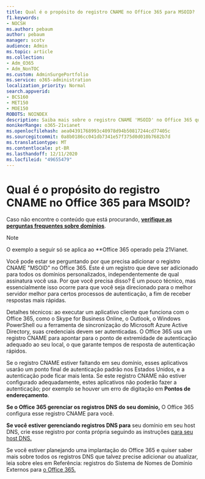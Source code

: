 ```yaml
---
title: Qual é o propósito do registro CNAME no Office 365 para MSOID?
f1.keywords:
- NOCSH
ms.author: pebaum
author: pebaum
manager: scotv
audience: Admin
ms.topic: article
ms.collection:
- Adm_O365
- Adm_NonTOC
ms.custom: AdminSurgePortfolio
ms.service: o365-administration
localization_priority: Normal
search.appverid:
- BCS160
- MET150
- MOE150
ROBOTS: NOINDEX
description: Saiba mais sobre o registro CNAME 'MSOID' no Office 365 que direciona você para o melhor servidor para processos de autenticação, para que você receba uma resposta mais rápida.
monikerRange: o365-21vianet
ms.openlocfilehash: aea04391768993c40978d94b50817244cd77405c
ms.sourcegitcommit: 0a8b0186cc041db7341e57f375d0d010b7682b7d
ms.translationtype: MT
ms.contentlocale: pt-BR
ms.lasthandoff: 12/11/2020
ms.locfileid: "49655479"
---
```

# <a name="whats-the-purpose-of-the-office-365-cname-record-for-msoid"></a>Qual é o propósito do registro CNAME no Office 365 para MSOID?

 Caso não encontre o conteúdo que está procurando, **[verifique as perguntas frequentes sobre domínios](../setup/domains-faq.yml)**. 
> [!NOTE]
> O exemplo a seguir só se aplica ao **Office 365 operado pela 21Vianet.
  
Você pode estar se perguntando por que precisa adicionar o registro CNAME "MSOID" no Office 365. Este é um registro que deve ser adicionado para todos os domínios personalizados, independentemente de qual assinatura você usa. Por que você precisa disso? É um pouco técnico, mas essencialmente isso ocorre para que você seja direcionado para o melhor servidor melhor para certos processos de autenticação, a fim de receber respostas mais rápidas.
  
Detalhes técnicos: ao executar um aplicativo cliente que funciona com o Office 365, como o Skype for Business Online, o Outlook, o Windows PowerShell ou a ferramenta de sincronização do Microsoft Azure Active Directory, suas credenciais devem ser autenticadas. O Office 365 usa um registro CNAME para apontar para o ponto de extremidade de autenticação adequado ao seu local, o que garante tempos de resposta de autenticação rápidos.
  
Se o registro CNAME estiver faltando em seu domínio, esses aplicativos usarão um ponto final de autenticação padrão nos Estados Unidos, e a autenticação pode ficar mais lenta. Se este registro CNAME não estiver configurado adequadamente, estes aplicativos não poderão fazer a autenticação; por exemplo se houver um erro de digitação em **Pontos de endereçamento**.
  
 **Se o Office 365 gerenciar os registros DNS do seu domínio,** O Office 365 configura esse registro CNAME para você. 
  
 **Se você estiver gerenciando registros DNS para** seu domínio em seu host DNS, crie esse registro por conta própria seguindo as instruções [para seu host DNS.](https://docs.microsoft.com/microsoft-365/admin/get-help-with-domains/create-dns-records-at-any-dns-hosting-provider)
  
Se você estiver planejando uma implantação do Office 365 e quiser saber mais sobre todos os registros DNS que talvez precise adicionar ou atualizar, leia sobre eles em Referência: registros do Sistema de Nomes de Domínio Externos para [o Office 365.](https://go.microsoft.com/fwlink/?LinkId=579013)
  

